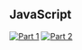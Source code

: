 ## JavaScript
[![Part 1](https://img.shields.io/badge/Part%201-1.471ms-informational)](https://adventofcode.com/2021/)
[![Part 2](https://img.shields.io/badge/Part%202-0.519ms-informational)](https://adventofcode.com/2021/)